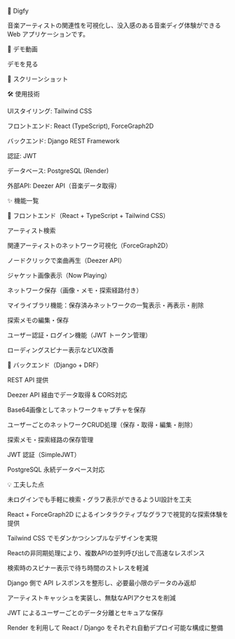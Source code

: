 🎵 Digfy

音楽アーティストの関連性を可視化し、没入感のある音楽ディグ体験ができる Web アプリケーションです。

🔗 デモ動画

デモを見る

📸 スクリーンショット



🛠️ 使用技術

UIスタイリング: Tailwind CSS

フロントエンド: React (TypeScript), ForceGraph2D

バックエンド: Django REST Framework

認証: JWT

データベース: PostgreSQL (Render)

外部API: Deezer API（音楽データ取得）

✨ 機能一覧

🎨 フロントエンド（React + TypeScript + Tailwind CSS）

アーティスト検索

関連アーティストのネットワーク可視化（ForceGraph2D）

ノードクリックで楽曲再生（Deezer API）

ジャケット画像表示（Now Playing）

ネットワーク保存（画像・メモ・探索経路付き）

マイライブラリ機能：保存済みネットワークの一覧表示・再表示・削除

探索メモの編集・保存

ユーザー認証・ログイン機能（JWT トークン管理）

ローディングスピナー表示などUX改善

🐍 バックエンド（Django + DRF）

REST API 提供

Deezer API 経由でデータ取得 & CORS対応

Base64画像としてネットワークキャプチャを保存

ユーザーごとのネットワークCRUD処理（保存・取得・編集・削除）

探索メモ・探索経路の保存管理

JWT 認証（SimpleJWT）

PostgreSQL 永続データベース対応

💡 工夫した点

未ログインでも手軽に検索・グラフ表示ができるようUI設計を工夫

React + ForceGraph2D によるインタラクティブなグラフで視覚的な探索体験を提供

Tailwind CSS でモダンかつシンプルなデザインを実現

Reactの非同期処理により、複数APIの並列呼び出しで高速なレスポンス

検索時のスピナー表示で待ち時間のストレスを軽減

Django 側で API レスポンスを整形し、必要最小限のデータのみ返却

アーティストキャッシュを実装し、無駄なAPIアクセスを削減

JWT によるユーザーごとのデータ分離とセキュアな保存

Render を利用して React / Django をそれぞれ自動デプロイ可能な構成に整備

